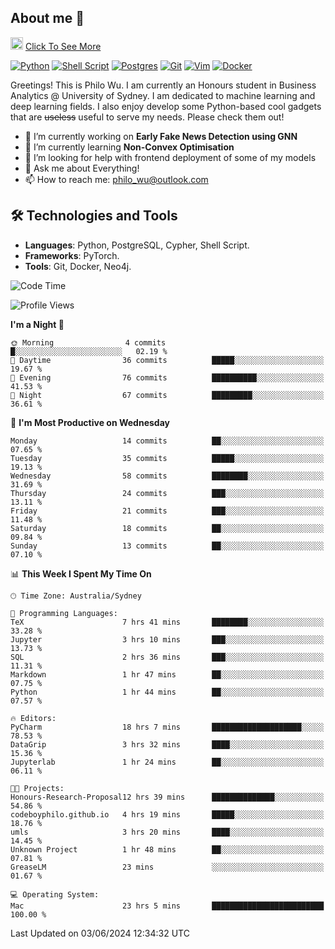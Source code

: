 ## About me 🤗

<a href="#"><img src="https://media.giphy.com/media/hvRJCLFzcasrR4ia7z/giphy.gif" width="20px" height="20px"></a> [Click To See More](https://codeboyphilo.github.io)

[![Python](https://img.shields.io/badge/python-3670A0?style=for-the-badge&logo=python&logoColor=ffdd54)](#)
[![Shell Script](https://img.shields.io/badge/shell_script-%23121011.svg?style=for-the-badge&logo=gnu-bash&logoColor=white)](#)
[![Postgres](https://img.shields.io/badge/postgres-%23316192.svg?style=for-the-badge&logo=postgresql&logoColor=white)](#)
[![Git](https://img.shields.io/badge/git-%23F05033.svg?style=for-the-badge&logo=git&logoColor=white)](#)
[![Vim](https://img.shields.io/badge/VIM-%2311AB00.svg?style=for-the-badge&logo=vim&logoColor=white)](#)
[![Docker](https://img.shields.io/badge/docker-%230db7ed.svg?style=for-the-badge&logo=docker&logoColor=white)](#)

Greetings! This is Philo Wu. I am currently an Honours student in Business Analytics \@ University of Sydney. I am dedicated to machine learning and deep learning fields. I also enjoy develop some Python-based cool gadgets that are ~~useless~~ useful to serve my needs. Please check them out!

- 🔭 I’m currently working on **Early Fake News Detection using GNN**
- 🌱 I’m currently learning **Non-Convex Optimisation**
- 🤔 I’m looking for help with frontend deployment of some of my models
- 💬 Ask me about Everything!
- 📫 How to reach me: philo_wu@outlook.com

## 🛠 Technologies and Tools
- **Languages**: Python, PostgreSQL, Cypher, Shell Script.
- **Frameworks**: PyTorch.
- **Tools**: Git, Docker, Neo4j.

<!--START_SECTION:waka-->
![Code Time](http://img.shields.io/badge/Code%20Time-206%20hrs%2037%20mins-blue)

![Profile Views](http://img.shields.io/badge/Profile%20Views-5-blue)

**I'm a Night 🦉** 

```text
🌞 Morning                4 commits           █░░░░░░░░░░░░░░░░░░░░░░░░   02.19 % 
🌆 Daytime                36 commits          █████░░░░░░░░░░░░░░░░░░░░   19.67 % 
🌃 Evening                76 commits          ██████████░░░░░░░░░░░░░░░   41.53 % 
🌙 Night                  67 commits          █████████░░░░░░░░░░░░░░░░   36.61 % 
```
📅 **I'm Most Productive on Wednesday** 

```text
Monday                   14 commits          ██░░░░░░░░░░░░░░░░░░░░░░░   07.65 % 
Tuesday                  35 commits          █████░░░░░░░░░░░░░░░░░░░░   19.13 % 
Wednesday                58 commits          ████████░░░░░░░░░░░░░░░░░   31.69 % 
Thursday                 24 commits          ███░░░░░░░░░░░░░░░░░░░░░░   13.11 % 
Friday                   21 commits          ███░░░░░░░░░░░░░░░░░░░░░░   11.48 % 
Saturday                 18 commits          ██░░░░░░░░░░░░░░░░░░░░░░░   09.84 % 
Sunday                   13 commits          ██░░░░░░░░░░░░░░░░░░░░░░░   07.10 % 
```


📊 **This Week I Spent My Time On** 

```text
🕑︎ Time Zone: Australia/Sydney

💬 Programming Languages: 
TeX                      7 hrs 41 mins       ████████░░░░░░░░░░░░░░░░░   33.28 % 
Jupyter                  3 hrs 10 mins       ███░░░░░░░░░░░░░░░░░░░░░░   13.73 % 
SQL                      2 hrs 36 mins       ███░░░░░░░░░░░░░░░░░░░░░░   11.31 % 
Markdown                 1 hr 47 mins        ██░░░░░░░░░░░░░░░░░░░░░░░   07.75 % 
Python                   1 hr 44 mins        ██░░░░░░░░░░░░░░░░░░░░░░░   07.57 % 

🔥 Editors: 
PyCharm                  18 hrs 7 mins       ████████████████████░░░░░   78.53 % 
DataGrip                 3 hrs 32 mins       ████░░░░░░░░░░░░░░░░░░░░░   15.36 % 
Jupyterlab               1 hr 24 mins        ██░░░░░░░░░░░░░░░░░░░░░░░   06.11 % 

🐱‍💻 Projects: 
Honours-Research-Proposal12 hrs 39 mins      ██████████████░░░░░░░░░░░   54.86 % 
codeboyphilo.github.io   4 hrs 19 mins       █████░░░░░░░░░░░░░░░░░░░░   18.76 % 
umls                     3 hrs 20 mins       ████░░░░░░░░░░░░░░░░░░░░░   14.45 % 
Unknown Project          1 hr 48 mins        ██░░░░░░░░░░░░░░░░░░░░░░░   07.81 % 
GreaseLM                 23 mins             ░░░░░░░░░░░░░░░░░░░░░░░░░   01.67 % 

💻 Operating System: 
Mac                      23 hrs 5 mins       █████████████████████████   100.00 % 
```


 Last Updated on 03/06/2024 12:34:32 UTC
<!--END_SECTION:waka-->
